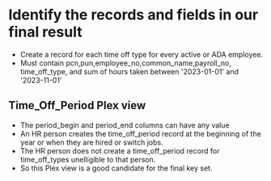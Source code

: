 # Identify the records and fields in our final result

- Create a record for each time off type for every active or ADA employee.
- Must contain pcn,pun,employee_no,common_name,payroll_no, time_off_type, and sum of hours taken between '2023-01-01' and '2023-11-01'

## Time_Off_Period Plex view

- The period_begin and period_end columns can have any value
- An HR person creates the time_off_period record at the beginning of the year or when they are hired or switch jobs.
- The HR person does not create a time_off_period record for time_off_types unelligible to that person.
- So this Plex view is a good candidate for the final key set.
